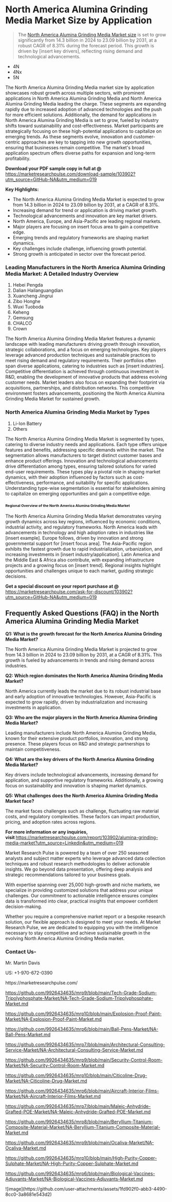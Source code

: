 <h1>North America Alumina Grinding Media Market&nbsp;Size by Application</h1><blockquote><p>The <a href="https://marketresearchpulse.com/download-sample/103902?utm_source=GitHub-NA&amp;utm_medium=019">North America Alumina Grinding Media Market size</a> is set to grow significantly from 14.3 billion in 2024 to 23.09 billion by 2031, at a robust CAGR of 8.31% during the forecast period. This growth is driven by [insert key drivers], reflecting rising demand and technological advancements.</p></blockquote><ul><li>4N<li> 4Nx<li> 5N</li></ul><p>The North America Alumina Grinding Media market size by application showcases robust growth across multiple sectors, with prominent applications in North America Alumina Grinding Media and North America Alumina Grinding Media leading the charge. These segments are expanding rapidly due to increased adoption of advanced technologies and the push for more efficient solutions. Additionally, the demand for applications in North America Alumina Grinding Media is set to grow, fueled by industry shifts toward sustainability and cost-effectiveness. Market participants are strategically focusing on these high-potential applications to capitalize on emerging trends. As these segments evolve, innovation and customer-centric approaches are key to tapping into new growth opportunities, ensuring that businesses remain competitive. The market's broad application spectrum offers diverse paths for expansion and long-term profitability.</p><p><strong>Download your PDF sample copy in full at @ </strong><a href="https://marketresearchpulse.com/download-sample/103902?utm_source=GitHub-NA&amp;utm_medium=019">https://marketresearchpulse.com/download-sample/103902?utm_source=GitHub-NA&amp;utm_medium=019</a></p><p><strong>Key Highlights: </strong></p><ul><li>The North America Alumina Grinding Media Market is expected to grow from 14.3 billion in 2024 to 23.09 billion by 2031, at a CAGR of 8.31%.</li><li>Increasing demand for trend or application is driving market growth.</li><li>Technological advancements and innovation are key market drivers.</li><li>North America, Europe, and Asia-Pacific are leading regional markets.</li><li>Major players are focusing on insert focus area to gain a competitive edge.</li><li>Emerging trends and regulatory frameworks are shaping market dynamics.</li><li>Key challenges include challenge, influencing growth potential.</li><li>Strong growth is anticipated in sector over the forecast period.</li></ul><h3>Leading Manufacturers in the North America Alumina Grinding Media Market: A Detailed Industry Overview</h3><ol><li>Hebei Pengda</li><li>Dalian Hailanguangdian</li><li>Xuancheng Jingrui</li><li>Zibo Honghe</li><li>Wuxi Tuoboda</li><li>Keheng</li><li>Gemsung</li><li>CHALCO</li><li>Crown</li></ol><div class="flex max-w-full flex-col flex-grow"><div class="min-h-8 text-message flex w-full flex-col items-end gap-2 whitespace-normal break-words [.text-message+&amp;]:mt-5" dir="auto" data-message-author-role="assistant" data-message-id="fd8432e4-4910-450d-b182-61b7bfb0a01f" data-message-model-slug="gpt-4o"><div class="flex w-full flex-col gap-1 empty:hidden first:pt-[3px]"><div class="markdown prose w-full break-words dark:prose-invert light"><p>The North America Alumina Grinding Media Market features a dynamic landscape with leading manufacturers driving growth through innovation, strategic collaborations, and a focus on emerging technologies. Key players leverage advanced production techniques and sustainable practices to meet rising demand and regulatory requirements. Their portfolios often span diverse applications, catering to industries such as [insert industries]. Competitive differentiation is achieved through continuous investment in R&amp;D, enabling the development of innovative products that address evolving customer needs. Market leaders also focus on expanding their footprint via acquisitions, partnerships, and distribution networks. This competitive environment fosters advancements, positioning the North America Alumina Grinding Media Market for sustained growth.</p></div></div></div></div><h3>North America Alumina Grinding Media Market by Types</h3><ol><li>Li-Ion Battery<li> Others</li></ol><div class="flex max-w-full flex-col flex-grow"><div class="min-h-8 text-message flex w-full flex-col items-end gap-2 whitespace-normal break-words [.text-message+&amp;]:mt-5" dir="auto" data-message-author-role="assistant" data-message-id="084470be-0bb7-4664-bddf-5156b4f41249" data-message-model-slug="gpt-4o-mini"><div class="flex w-full flex-col gap-1 empty:hidden first:pt-[3px]"><div class="markdown prose w-full break-words dark:prose-invert light"><p>The North America Alumina Grinding Media Market is segmented by types, catering to diverse industry needs and applications. Each type offers unique features and benefits, addressing specific demands within the market. The segmentation allows manufacturers to target distinct customer bases and enhance product offerings. Innovation and technological advancements drive differentiation among types, ensuring tailored solutions for varied end-user requirements. These types play a pivotal role in shaping market dynamics, with their adoption influenced by factors such as cost-effectiveness, performance, and suitability for specific applications. Understanding type-wise segmentation is essential for stakeholders aiming to capitalize on emerging opportunities and gain a competitive edge.</p></div></div></div></div><h3><span style="font-size: 11px;">Regional Overview of the North America Alumina Grinding Media Market</span></h3><div class="flex max-w-full flex-col flex-grow"><div class="min-h-8 text-message flex w-full flex-col items-end gap-2 whitespace-normal break-words [.text-message+&amp;]:mt-5" dir="auto" data-message-author-role="assistant" data-message-id="e9038762-ce64-4e30-91c9-9bd413514231" data-message-model-slug="gpt-4o-mini"><div class="flex w-full flex-col gap-1 empty:hidden first:pt-[3px]"><div class="markdown prose w-full break-words dark:prose-invert light"><p>The North America Alumina Grinding Media Market demonstrates varying growth dynamics across key regions, influenced by economic conditions, industrial activity, and regulatory frameworks. North America leads with advancements in technology and high adoption rates in industries like [insert example]. Europe follows, driven by innovation and strong governmental support for [insert focus area]. The Asia-Pacific region exhibits the fastest growth due to rapid industrialization, urbanization, and increasing investments in [insert industry/application]. Latin America and the Middle East &amp; Africa also contribute, with expanding infrastructure projects and a growing focus on [insert trend]. Regional insights highlight opportunities and challenges unique to each market, guiding strategic decisions.</p></div></div></div></div><p><strong>Get a special discount on your report purchase at @ </strong><a href="https://marketresearchpulse.com/ask-for-discount/103902?utm_source=GitHub-NA&amp;utm_medium=019">https://marketresearchpulse.com/ask-for-discount/103902?utm_source=GitHub-NA&amp;utm_medium=019</a></p><h2>Frequently Asked Questions (FAQ) in the North America Alumina Grinding Media Market</h2><p><strong>Q1: What is the growth forecast for the North America Alumina Grinding Media Market?</strong></p><p>The North America Alumina Grinding Media Market is projected to grow from 14.3 billion in 2024 to 23.09 billion by 2031, at a CAGR of 8.31%. This growth is fueled by advancements in trends and rising demand across industries.</p><p><strong>Q2: Which region dominates the North America Alumina Grinding Media Market?</strong></p><p>North America currently leads the market due to its robust industrial base and early adoption of innovative technologies. However, Asia-Pacific is expected to grow rapidly, driven by industrialization and increasing investments in application.</p><p><strong>Q3: Who are the major players in the North America Alumina Grinding Media Market?</strong></p><p>Leading manufacturers include North America Alumina Grinding Media, known for their extensive product portfolios, innovation, and strong presence. These players focus on R&amp;D and strategic partnerships to maintain competitiveness.</p><p><strong>Q4: What are the key drivers of the North America Alumina Grinding Media Market?</strong></p><p>Key drivers include technological advancements, increasing demand for application, and supportive regulatory frameworks. Additionally, a growing focus on sustainability and innovation is shaping market dynamics.</p><p><strong>Q5: What challenges does the North America Alumina Grinding Media Market face?</strong></p><p>The market faces challenges such as challenge, fluctuating raw material costs, and regulatory complexities. These factors can impact production, pricing, and adoption rates across regions.</p><p><strong>For more information or any inquiries, visit&nbsp;</strong><a href="https://marketresearchpulse.com/report/103902/alumina-grinding-media-market?utm_source=Linkedin&utm_medium=019">https://marketresearchpulse.com/report/103902/alumina-grinding-media-market?utm_source=Linkedin&utm_medium=019</a></p><p>Market Research Pulse is powered by a team of over 250 seasoned analysts and subject matter experts who leverage advanced data collection techniques and robust research methodologies to deliver actionable insights. We go beyond data presentation, offering deep analysis and strategic recommendations tailored to your business goals.</p><p>With expertise spanning over 25,000 high-growth and niche markets, we specialize in providing customized solutions that address your unique challenges. Our commitment to actionable intelligence ensures complex data is transformed into clear, practical insights that empower confident decision-making.</p><p>Whether you require a comprehensive market report or a bespoke research solution, our flexible approach is designed to meet your needs. At Market Research Pulse, we are dedicated to equipping you with the intelligence necessary to stay competitive and achieve sustainable growth in the evolving North America Alumina Grinding Media market.</p><h3><strong>Contact Us-</strong></h3><p>Mr. Martin Davis</p><p>US: +1-970-672-0390</p><p>https://marketresearchpulse.com/</p><p><a href="https://github.com/9926434635/mrp9/blob/main/Tech-Grade-Sodium-Tripolyphosphate-Market/NA-Tech-Grade-Sodium-Tripolyphosphate-Market.md">https://github.com/9926434635/mrp9/blob/main/Tech-Grade-Sodium-Tripolyphosphate-Market/NA-Tech-Grade-Sodium-Tripolyphosphate-Market.md</a></p><p><a href="https://github.com/9926434635/mrp10/blob/main/Explosion-Proof-Paint-Market/NA-Explosion-Proof-Paint-Market.md">https://github.com/9926434635/mrp10/blob/main/Explosion-Proof-Paint-Market/NA-Explosion-Proof-Paint-Market.md</a></p><p><a href="https://github.com/9926434635/mrp6/blob/main/Ball-Pens-Market/NA-Ball-Pens-Market.md">https://github.com/9926434635/mrp6/blob/main/Ball-Pens-Market/NA-Ball-Pens-Market.md</a></p><p><a href="https://github.com/9926434635/mrp7/blob/main/Architectural-Consulting-Service-Market/NA-Architectural-Consulting-Service-Market.md">https://github.com/9926434635/mrp7/blob/main/Architectural-Consulting-Service-Market/NA-Architectural-Consulting-Service-Market.md</a></p><p><a href="https://github.com/9926434635/mrp9/blob/main/Security-Control-Room-Market/NA-Security-Control-Room-Market.md">https://github.com/9926434635/mrp9/blob/main/Security-Control-Room-Market/NA-Security-Control-Room-Market.md</a></p><p><a href="https://github.com/9926434635/mrp10/blob/main/Citicoline-Drug-Market/NA-Citicoline-Drug-Market.md">https://github.com/9926434635/mrp10/blob/main/Citicoline-Drug-Market/NA-Citicoline-Drug-Market.md</a></p><p><a href="https://github.com/9926434635/mrp6/blob/main/Aircraft-Interior-Films-Market/NA-Aircraft-Interior-Films-Market.md">https://github.com/9926434635/mrp6/blob/main/Aircraft-Interior-Films-Market/NA-Aircraft-Interior-Films-Market.md</a></p><p><a href="https://github.com/9926434635/mrp7/blob/main/Maleic-Anhydride-Grafted-POE-Market/NA-Maleic-Anhydride-Grafted-POE-Market.md">https://github.com/9926434635/mrp7/blob/main/Maleic-Anhydride-Grafted-POE-Market/NA-Maleic-Anhydride-Grafted-POE-Market.md</a></p><p><a href="https://github.com/9926434635/mrp8/blob/main/Beryllium-Titanium-Composite-Material-Market/NA-Beryllium-Titanium-Composite-Material-Market.md">https://github.com/9926434635/mrp8/blob/main/Beryllium-Titanium-Composite-Material-Market/NA-Beryllium-Titanium-Composite-Material-Market.md</a></p><p><a href="https://github.com/9926434635/mrp9/blob/main/Ocaliva-Market/NA-Ocaliva-Market.md">https://github.com/9926434635/mrp9/blob/main/Ocaliva-Market/NA-Ocaliva-Market.md</a></p><p><a href="https://github.com/9926434635/mrp10/blob/main/High-Purity-Copper-Sulphate-Market/NA-High-Purity-Copper-Sulphate-Market.md">https://github.com/9926434635/mrp10/blob/main/High-Purity-Copper-Sulphate-Market/NA-High-Purity-Copper-Sulphate-Market.md</a></p><p><a href="https://github.com/9926434635/mrp6/blob/main/Biological-Vaccines-Adjuvants-Market/NA-Biological-Vaccines-Adjuvants-Market.md">https://github.com/9926434635/mrp6/blob/main/Biological-Vaccines-Adjuvants-Market/NA-Biological-Vaccines-Adjuvants-Market.md</a></p>
![image](https://github.com/user-attachments/assets/1fd902f0-abb3-4490-8cc0-3a8681e543d2)
